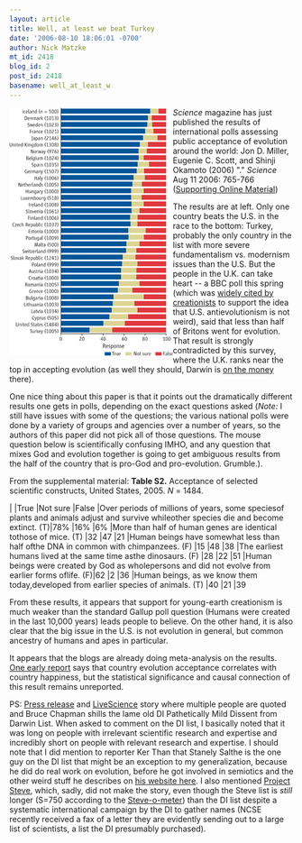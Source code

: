 ```yaml
---
layout: article
title: Well, at least we beat Turkey
date: '2006-08-10 18:06:01 -0700'
author: Nick Matzke
mt_id: 2418
blog_id: 2
post_id: 2418
basename: well_at_least_w
---
```

<img src="/uploads/2006/Miller_etal_2006_Science_Public_Acceptance_Evo.gif" alt="Miller et al. 2006, Public Acceptance of Evolution, Science Magazine" style="float:left;" />

_Science_ magazine has just published the results of international polls assessing public acceptance of evolution around the world: Jon D. Miller, Eugenie C. Scott, and Shinji Okamoto (2006) "[](http://www.sciencemag.org/cgi/content/full/313/5788/765)." _Science_ Aug 11 2006: 765-766 ([Supporting Online Material](http://www.sciencemag.org/cgi/content/full/313/5788/765/DC1))

The results are at left.  Only one country beats the U.S. in the race to the bottom: Turkey, probably the only country in the list with more severe fundamentalism vs. modernism issues than the U.S.  But the people in the U.K. can take heart -- a BBC poll this spring (which was [widely cited by creationists](http://www.evolutionnews.org/2006/02/poll_evolution_not_so_popular.html) to support the idea that U.S. antievolutionism is not weird), said that less than half of Britons went for evolution.  That result is strongly contradicted by this survey, where the U.K. ranks near the top in accepting evolution (as well they should, Darwin is [on the money](http://news.bbc.co.uk/1/hi/uk/1009901.stm) there).

One nice thing about this paper is that it points out the dramatically different results one gets in polls, depending on the exact questions asked (_Note:_ I still have issues with some of the questions; the various national polls were done by a variety of groups and agencies over a number of years, so the authors of this paper did not pick all of those questions.  The mouse question below is scientifically confusing IMHO, and any question that mixes God and evolution together is going to get ambiguous results from the half of the country that is pro-God and pro-evolution.  Grumble.).  

From the supplemental material: **Table S2.** Acceptance of selected scientific constructs, United States, 2005. _N_ = 1484.


| |True |Not sure |False
|Over periods of millions of years, some speciesof plants and animals adjust and survive whileother species die and become extinct. (T)|78% |16% |6%
|More than half of human genes are identical tothose of mice. (T) |32 |47 |21
|Human beings have somewhat less than half ofthe DNA in common with chimpanzees. (F) |15 |48 |38
|The earliest humans lived at the same time asthe dinosaurs. (F) |28 |22 |51
|Human beings were created by God as wholepersons and did not evolve from earlier forms oflife. (F)|62 |2 |36
|Human beings, as we know them today,developed from earlier species of animals. (T) |40 |21 |39



From these results, it appears that support for young-earth creationism is much weaker than the standard Gallup poll question (Humans were created in the last 10,000 years) leads people to believe.  On the other hand, it is also clear that the big issue in the U.S. is not evolution in general, but common ancestry of humans and apes in particular.  

It appears that the blogs are already doing meta-analysis on the results.  [One early report](http://scienceblogs.com/retrospectacle/2006/08/x_axis_happiness_y_axis_accept.php) says that country evolution acceptance correlates with country happiness, but the statistical significance and causal connection of this result remains unreported.

PS: [Press release](http://www.newsroom.msu.edu/site/indexer/2827/content.htm ) and [LiveScience](http://www.foxnews.com/story/0,2933,207858,00.html) story where multiple people are quoted and Bruce Chapman shills the lame old DI Pathetically Mild Dissent from Darwin List.  When asked to comment on the DI list, I basically noted that it was long on people with irrelevant scientific research and expertise and incredibly short on people with relevant research and expertise.  I should note that I did mention to reporter Ker Than that Stanely Salthe is the one guy on the DI list that might be an exception to my generalization, because he did do real work on evolution, before he got involved in semiotics and the other weird stuff he describes on [his website here](http://www.nbi.dk/~natphil/salthe/).  I also mentioned [Project Steve](http://www.natcenscied.org/article.asp?category=18), which, sadly, did not make the story, even though the Steve list is _still_ longer (S=750 according to the [Steve-o-meter](http://www.ncseweb.org/resources/articles/meter.html)) than the DI list despite a systematic international  campaign by the DI to gather names (NCSE recently received a fax of a letter they are evidently sending out to a large list of scientists, a list the DI presumably purchased).
